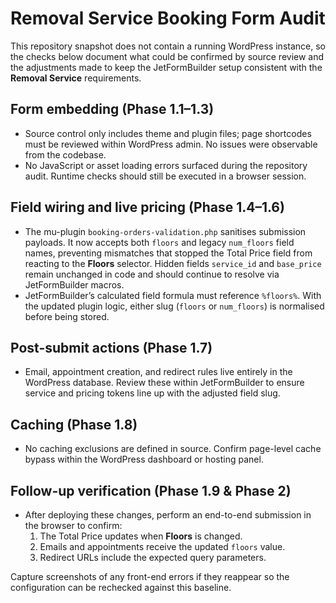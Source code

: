# Removal Service Booking Form Audit

This repository snapshot does not contain a running WordPress instance, so the checks below document what could be confirmed by source review and the adjustments made to keep the JetFormBuilder setup consistent with the **Removal Service** requirements.

## Form embedding (Phase 1.1–1.3)
- Source control only includes theme and plugin files; page shortcodes must be reviewed within WordPress admin. No issues were observable from the codebase.
- No JavaScript or asset loading errors surfaced during the repository audit. Runtime checks should still be executed in a browser session.

## Field wiring and live pricing (Phase 1.4–1.6)
- The mu-plugin `booking-orders-validation.php` sanitises submission payloads. It now accepts both `floors` and legacy `num_floors` field names, preventing mismatches that stopped the Total Price field from reacting to the **Floors** selector. Hidden fields `service_id` and `base_price` remain unchanged in code and should continue to resolve via JetFormBuilder macros.
- JetFormBuilder’s calculated field formula must reference `%floors%`. With the updated plugin logic, either slug (`floors` or `num_floors`) is normalised before being stored.

## Post-submit actions (Phase 1.7)
- Email, appointment creation, and redirect rules live entirely in the WordPress database. Review these within JetFormBuilder to ensure service and pricing tokens line up with the adjusted field slug.

## Caching (Phase 1.8)
- No caching exclusions are defined in source. Confirm page-level cache bypass within the WordPress dashboard or hosting panel.

## Follow-up verification (Phase 1.9 & Phase 2)
- After deploying these changes, perform an end-to-end submission in the browser to confirm:
  1. The Total Price updates when **Floors** is changed.
  2. Emails and appointments receive the updated `floors` value.
  3. Redirect URLs include the expected query parameters.

Capture screenshots of any front-end errors if they reappear so the configuration can be rechecked against this baseline.
